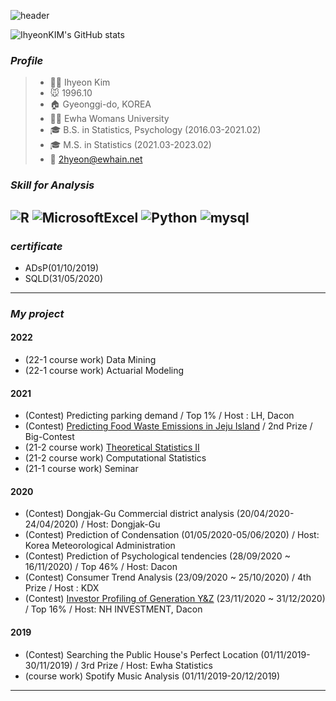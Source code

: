 ![header](https://capsule-render.vercel.app/api?type=Waving&color=auto&height=300&section=header&text=Welcome%20to%20Ihyeon's%20Workplace%20&fontSize=50&fontColor=FFFFFF)

![IhyeonKIM's GitHub stats](https://github-readme-stats.vercel.app/api?username=IhyeonKIM&show_icons=true&theme=vue)

### _Profile_ 
> * 👩‍💻 Ihyeon Kim 
> * 🐭 1996.10
> * 🏠 Gyeonggi-do, KOREA
> * 👩‍🎓 Ewha Womans University
> * 🎓 B.S. in Statistics, Psychology (2016.03-2021.02)
> * 🎓 M.S. in Statistics (2021.03-2023.02)
> * 📧 <2hyeon@ewhain.net>

### _Skill for Analysis_
<img alt="R" src ="https://img.shields.io/badge/R-276DC3.svg?&style=for-the-badge&logo=R&logoColor=white"/> <img alt="MicrosoftExcel" src ="https://img.shields.io/badge/Microsoft_Excel-217346.svg?&style=for-the-badge&logo=MicrosoftExcel&logoColor=black"/> <img alt="Python" src ="https://img.shields.io/badge/Python-3776AB.svg?&style=for-the-badge&logo=Python&logoColor=white"/> <img alt="mysql" src ="https://img.shields.io/badge/MySQL-FF9E0F.svg?&style=for-the-badge&logo=MySQL&logoColor=white"/> 
---

### _certificate_
- ADsP(01/10/2019) 
- SQLD(31/05/2020)
---

### _My project_ 
#### 2022 
- (22-1 course work) Data Mining
- (22-1 course work) Actuarial Modeling 

#### 2021
- (Contest) Predicting parking demand / Top 1% / Host : LH, Dacon
- (Contest) [Predicting Food Waste Emissions in Jeju Island](https://github.com/IhyeonKIM/2021-Bigcontest2021-JejuFoodWaste) / 2nd Prize / Big-Contest 
- (21-2 course work) [Theoretical Statistics II](https://github.com/IhyeonKIM/Theoretical-Statistics)
- (21-2 course work) Computational Statistics
- (21-1 course work) Seminar

#### 2020
- (Contest) Dongjak-Gu Commercial district analysis (20/04/2020-24/04/2020) / Host: Dongjak-Gu
- (Contest) Prediction of Condensation (01/05/2020-05/06/2020) / Host: Korea Meteorological Administration
- (Contest) Prediction of Psychological tendencies (28/09/2020 ~ 16/11/2020) / Top 46% / Host: Dacon
- (Contest) Consumer Trend Analysis (23/09/2020 ~ 25/10/2020) / 4th Prize / Host : KDX 
- (Contest) [Investor Profiling of Generation Y&Z](https://dacon.io/codeshare/2126) (23/11/2020 ~ 31/12/2020) / Top 16% / Host: NH INVESTMENT, Dacon

#### 2019
- (Contest) Searching the Public House's Perfect Location (01/11/2019-30/11/2019) / 3rd Prize / Host: Ewha Statistics
- (course work) Spotify Music Analysis (01/11/2019-20/12/2019) 

---

